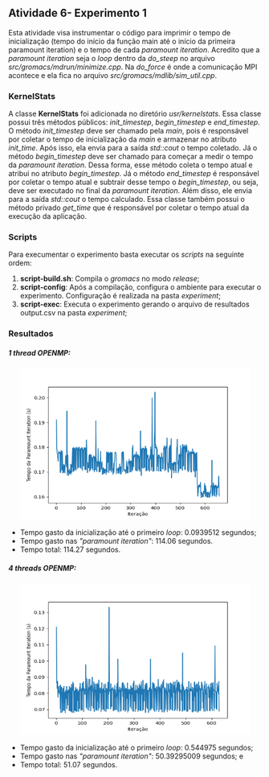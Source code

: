 ## Atividade 6- Experimento 1

Esta atividade visa instrumentar o código para imprimir o tempo de inicialização (tempo do início da função main até o início 
da primeira paramount iteration) e o tempo de cada *paramount iteration*.
Acredito que a *paramount iteration* seja o *loop* dentro da *do_steep* no arquivo *src/gromacs/mdrun/minimize.cpp*.
Na *do_force* é onde a comunicação MPI acontece e ela fica no arquivo *src/gromacs/mdlib/sim_util.cpp*.

### KernelStats

A classe **KernelStats** foi adicionada no diretório *usr/kernelstats*. Essa classe possui três métodos públicos: *init_timestep*, 
*begin_timestep* e *end_timestep*. O método *init_timestep* deve ser chamado pela *main*, pois é responsável por coletar o tempo de 
inicialização da *main* e armazenar no atributo *init_time*. Após isso, ela envia para a saída *std::cout* o tempo coletado. 
Já o método *begin_timestep* deve ser chamado para começar a medir o tempo da *paramount iteration*. Dessa forma, esse método coleta o 
tempo atual e atribui no atributo *begin_timestep*. Já o método *end_timestep* é responsável por coletar o tempo atual e subtrair desse 
tempo o *begin_timestep*, ou seja, deve ser executado no final da *paramount iteration*. Além disso, ele envia para a saída *std::cout* 
o tempo calculado. Essa classe também possui o método privado *get_time* que é responsável por coletar o tempo atual da execução da aplicação.

### Scripts

Para execumentar o experimento basta executar os *scripts* na seguinte ordem:

1. **script-build.sh**: Compila o *gromacs* no modo *release*;
2. **script-config**: Após a compilação, configura o ambiente para executar o experimento. Configuração é realizada na pasta *experiment*;
3. **script-exec**: Executa o experimento gerando o arquivo de resultados output.csv na pasta *experiment*;

### Resultados

##### 1 thread OPENMP:

<p align="center">
  <img width="460" height="300" src="https://raw.githubusercontent.com/thaisacs/gromacs-mo833a/ativ-6-exp-1/experiments/ativ-6-exp-1/imgs/paramount_iteration.png">
</p>

- Tempo gasto da inicialização até o primeiro *loop*: 0.0939512 segundos;
- Tempo gasto nas *"paramount iteration"*: 114.06 segundos.
- Tempo total: 114.27 segundos.

##### 4 threads OPENMP:

<p align="center">
  <img width="460" height="300" src="https://raw.githubusercontent.com/thaisacs/gromacs-mo833a/ativ-6-exp-1/experiments/ativ-6-exp-1/imgs/paramount_iteration2.png">
</p>

- Tempo gasto da inicialização até o primeiro *loop*: 0.544975 segundos;
- Tempo gasto nas *"paramount iteration"*: 50.39295009 segundos; e
- Tempo total: 51.07 segundos.



